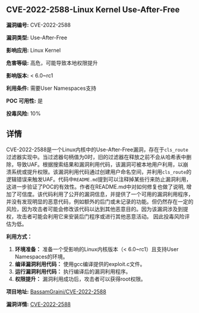 ## CVE-2022-2588-Linux Kernel Use-After-Free

**漏洞编号:** CVE-2022-2588

**漏洞类型:** Use-After-Free

**影响应用:** Linux Kernel

**危害等级:** 高危，可能导致本地权限提升

**影响版本:** < 6.0~rc1

**利用条件:** 需要User Namespaces支持

**POC 可用性:** 是

**投毒风险:** 10%

## 详情

CVE-2022-2588是一个Linux内核中的Use-After-Free漏洞，存在于`cls_route`过滤器实现中。当过滤器句柄值为0时，旧的过滤器在释放之前不会从哈希表中删除，导致UAF。根据搜索结果和漏洞利用代码，该漏洞可被本地用户利用，以崩溃系统或提升权限。该漏洞利用代码通过创建用户命名空间，并利用`cls_route`的逻辑错误来触发UAF。代码中`README.md`提到可以注释掉某些行来防止漏洞利用，这进一步验证了POC的有效性。作者在README.md中对如何修复也做了说明, 增加了可信度。该代码利用了公开的漏洞信息，并提供了一个可用的漏洞利用程序，并没有发现明显的恶意代码，例如额外的后门或未记录的功能。但仍然存在一定的风险，因为攻击者可能会修改该代码以达到其他恶意目的。因为该漏洞涉及到提权，攻击者可能会利用它来安装后门程序或进行其他恶意活动。 因此投毒风险评估为低。

**利用方式：**

1.  **环境准备：** 准备一个受影响的Linux内核版本（< 6.0~rc1）且支持User Namespaces的环境。
2.  **编译漏洞利用代码：** 使用gcc编译提供的exploit.c文件。
3.  **运行漏洞利用代码：** 执行编译后的漏洞利用程序。
4.  **权限提升：** 漏洞利用成功后，攻击者可以获得root权限。

**项目地址:** [BassamGraini/CVE-2022-2588](https://github.com/BassamGraini/CVE-2022-2588)

**漏洞详情:** [CVE-2022-2588](https://nvd.nist.gov/vuln/detail/CVE-2022-2588)